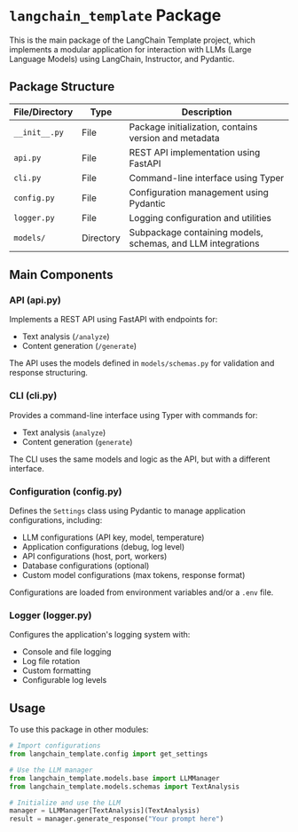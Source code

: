 # `langchain_template` Package

This is the main package of the LangChain Template project, which implements a modular application for interaction with LLMs (Large Language Models) using LangChain, Instructor, and Pydantic.

## Package Structure

| File/Directory | Type | Description |
|----------------|------|-------------|
| `__init__.py` | File | Package initialization, contains version and metadata |
| `api.py` | File | REST API implementation using FastAPI |
| `cli.py` | File | Command-line interface using Typer |
| `config.py` | File | Configuration management using Pydantic |
| `logger.py` | File | Logging configuration and utilities |
| `models/` | Directory | Subpackage containing models, schemas, and LLM integrations |

## Main Components

### API (api.py)

Implements a REST API using FastAPI with endpoints for:
- Text analysis (`/analyze`)
- Content generation (`/generate`)

The API uses the models defined in `models/schemas.py` for validation and response structuring.

### CLI (cli.py)

Provides a command-line interface using Typer with commands for:
- Text analysis (`analyze`)
- Content generation (`generate`)

The CLI uses the same models and logic as the API, but with a different interface.

### Configuration (config.py)

Defines the `Settings` class using Pydantic to manage application configurations, including:
- LLM configurations (API key, model, temperature)
- Application configurations (debug, log level)
- API configurations (host, port, workers)
- Database configurations (optional)
- Custom model configurations (max tokens, response format)

Configurations are loaded from environment variables and/or a `.env` file.

### Logger (logger.py)

Configures the application's logging system with:
- Console and file logging
- Log file rotation
- Custom formatting
- Configurable log levels

## Usage

To use this package in other modules:

```python
# Import configurations
from langchain_template.config import get_settings

# Use the LLM manager
from langchain_template.models.base import LLMManager
from langchain_template.models.schemas import TextAnalysis

# Initialize and use the LLM
manager = LLMManager[TextAnalysis](TextAnalysis)
result = manager.generate_response("Your prompt here")
``` 